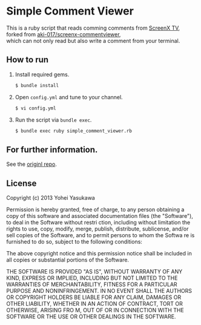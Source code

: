# Simple Comment Viewer

This is a ruby script that reads comming comments from [ScreenX TV](http://screenx.tv),   
forked from [aki-017/screenx-commentviewer](http://github.com/aki-017/screenx-commentviewer),  
which can not only read but also write a comment from your terminal.

## How to run

1. Install required gems.

    ``` bash
    $ bundle install
    ```

2. Open `config.yml` and tune to your channel.

    ``` bash
    $ vi config.yml
    ```

3. Run the script via `bundle exec`.

    ``` bash
    $ bundle exec ruby simple_comment_viewer.rb
    ```

## For further information.

See the [originl repo](http://github.com/aki-017/screenx-commentviewer).

## License

Copyright (c) 2013 Yohei Yasukawa

Permission is hereby granted, free of charge, to any person obtaining a copy of this software and associated documentation files (the "Software"), to deal in the Software without restri
ction, including without limitation the rights to use, copy, modify, merge, publish, distribute, sublicense, and/or sell copies of the Software, and to permit persons to whom the Softwa
re is furnished to do so, subject to the following conditions:

The above copyright notice and this permission notice shall be included in all copies or substantial portions of the Software.

THE SOFTWARE IS PROVIDED "AS IS", WITHOUT WARRANTY OF ANY KIND, EXPRESS OR IMPLIED, INCLUDING BUT NOT LIMITED TO THE WARRANTIES OF MERCHANTABILITY, FITNESS FOR A PARTICULAR PURPOSE AND
NONINFRINGEMENT. IN NO EVENT SHALL THE AUTHORS OR COPYRIGHT HOLDERS BE LIABLE FOR ANY CLAIM, DAMAGES OR OTHER LIABILITY, WHETHER IN AN ACTION OF CONTRACT, TORT OR OTHERWISE, ARISING FRO
M, OUT OF OR IN CONNECTION WITH THE SOFTWARE OR THE USE OR OTHER DEALINGS IN THE SOFTWARE.
